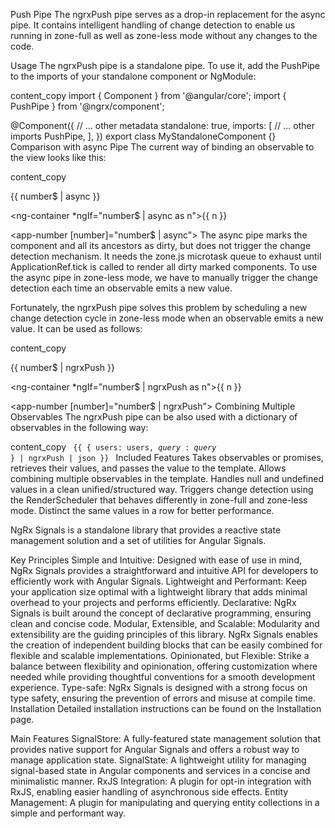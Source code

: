 Push Pipe
The ngrxPush pipe serves as a drop-in replacement for the async pipe. It contains intelligent handling of change detection to enable us running in zone-full as well as zone-less mode without any changes to the code.

Usage
The ngrxPush pipe is a standalone pipe. To use it, add the PushPipe to the imports of your standalone component or NgModule:

content_copy
import { Component } from '@angular/core';
import { PushPipe } from '@ngrx/component';

@Component({
  // ... other metadata
  standalone: true,
  imports: [
    // ... other imports
    PushPipe,
  ],
})
export class MyStandaloneComponent {}
Comparison with async Pipe
The current way of binding an observable to the view looks like this:

content_copy
<p>{{ number$ | async }}</p>

<ng-container *ngIf="number$ | async as n">{{ n }}</ng-container>

<app-number [number]="number$ | async"></app-number>
The async pipe marks the component and all its ancestors as dirty, but does not trigger the change detection mechanism. It needs the zone.js microtask queue to exhaust until ApplicationRef.tick is called to render all dirty marked components. To use the async pipe in zone-less mode, we have to manually trigger the change detection each time an observable emits a new value.

Fortunately, the ngrxPush pipe solves this problem by scheduling a new change detection cycle in zone-less mode when an observable emits a new value. It can be used as follows:

content_copy
<p>{{ number$ | ngrxPush }}</p>

<ng-container *ngIf="number$ | ngrxPush as n">{{ n }}</ng-container>

<app-number [number]="number$ | ngrxPush"></app-number>
Combining Multiple Observables
The ngrxPush pipe can be also used with a dictionary of observables in the following way:

content_copy
<code>
  {{ { users: users$, query: query$ } | ngrxPush | json }}
</code>
Included Features
Takes observables or promises, retrieves their values, and passes the value to the template.
Allows combining multiple observables in the template.
Handles null and undefined values in a clean unified/structured way.
Triggers change detection using the RenderScheduler that behaves differently in zone-full and zone-less mode.
Distinct the same values in a row for better performance.

NgRx Signals is a standalone library that provides a reactive state management solution and a set of utilities for Angular Signals.

Key Principles
Simple and Intuitive: Designed with ease of use in mind, NgRx Signals provides a straightforward and intuitive API for developers to efficiently work with Angular Signals.
Lightweight and Performant: Keep your application size optimal with a lightweight library that adds minimal overhead to your projects and performs efficiently.
Declarative: NgRx Signals is built around the concept of declarative programming, ensuring clean and concise code.
Modular, Extensible, and Scalable: Modularity and extensibility are the guiding principles of this library. NgRx Signals enables the creation of independent building blocks that can be easily combined for flexible and scalable implementations.
Opinionated, but Flexible: Strike a balance between flexibility and opinionation, offering customization where needed while providing thoughtful conventions for a smooth development experience.
Type-safe: NgRx Signals is designed with a strong focus on type safety, ensuring the prevention of errors and misuse at compile time.
Installation
Detailed installation instructions can be found on the Installation page.

Main Features
SignalStore: A fully-featured state management solution that provides native support for Angular Signals and offers a robust way to manage application state.
SignalState: A lightweight utility for managing signal-based state in Angular components and services in a concise and minimalistic manner.
RxJS Integration: A plugin for opt-in integration with RxJS, enabling easier handling of asynchronous side effects.
Entity Management: A plugin for manipulating and querying entity collections in a simple and performant way.